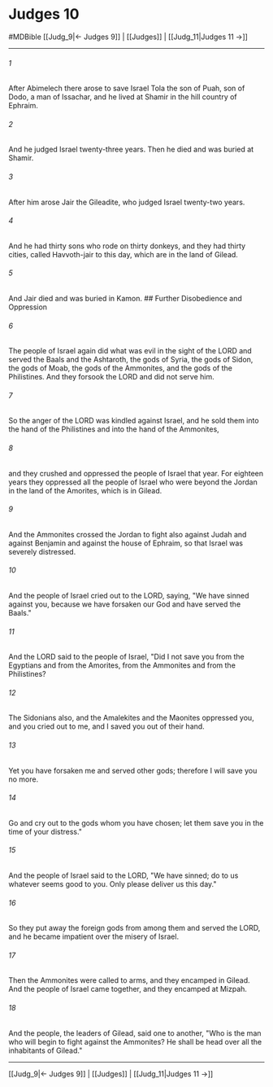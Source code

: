 # Judges 10
#MDBible
[[Judg_9|← Judges 9]] | [[Judges]] | [[Judg_11|Judges 11 →]]

***

###### 1 
After Abimelech there arose to save Israel Tola the son of Puah, son of Dodo, a man of Issachar, and he lived at Shamir in the hill country of Ephraim. 

###### 2 
And he judged Israel twenty-three years. Then he died and was buried at Shamir. 

###### 3 
After him arose Jair the Gileadite, who judged Israel twenty-two years. 

###### 4 
And he had thirty sons who rode on thirty donkeys, and they had thirty cities, called Havvoth-jair to this day, which are in the land of Gilead. 

###### 5 
And Jair died and was buried in Kamon. ## Further Disobedience and Oppression 

###### 6 
The people of Israel again did what was evil in the sight of the LORD and served the Baals and the Ashtaroth, the gods of Syria, the gods of Sidon, the gods of Moab, the gods of the Ammonites, and the gods of the Philistines. And they forsook the LORD and did not serve him. 

###### 7 
So the anger of the LORD was kindled against Israel, and he sold them into the hand of the Philistines and into the hand of the Ammonites, 

###### 8 
and they crushed and oppressed the people of Israel that year. For eighteen years they oppressed all the people of Israel who were beyond the Jordan in the land of the Amorites, which is in Gilead. 

###### 9 
And the Ammonites crossed the Jordan to fight also against Judah and against Benjamin and against the house of Ephraim, so that Israel was severely distressed. 

###### 10 
And the people of Israel cried out to the LORD, saying, "We have sinned against you, because we have forsaken our God and have served the Baals." 

###### 11 
And the LORD said to the people of Israel, "Did I not save you from the Egyptians and from the Amorites, from the Ammonites and from the Philistines? 

###### 12 
The Sidonians also, and the Amalekites and the Maonites oppressed you, and you cried out to me, and I saved you out of their hand. 

###### 13 
Yet you have forsaken me and served other gods; therefore I will save you no more. 

###### 14 
Go and cry out to the gods whom you have chosen; let them save you in the time of your distress." 

###### 15 
And the people of Israel said to the LORD, "We have sinned; do to us whatever seems good to you. Only please deliver us this day." 

###### 16 
So they put away the foreign gods from among them and served the LORD, and he became impatient over the misery of Israel. 

###### 17 
Then the Ammonites were called to arms, and they encamped in Gilead. And the people of Israel came together, and they encamped at Mizpah. 

###### 18 
And the people, the leaders of Gilead, said one to another, "Who is the man who will begin to fight against the Ammonites? He shall be head over all the inhabitants of Gilead." 

***

[[Judg_9|← Judges 9]] | [[Judges]] | [[Judg_11|Judges 11 →]]
